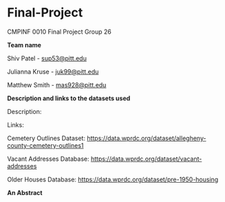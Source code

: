 # Final-Project
CMPINF 0010 Final Project Group 26

**Team name**

Shiv Patel - sup53@pitt.edu

Julianna Kruse - juk99@pitt.edu

Matthew Smith - mas928@pitt.edu

**Description and links to the datasets used**

Description:

Links:

Cemetery Outlines Dataset:  https://data.wprdc.org/dataset/allegheny-county-cemetery-outlines1

Vacant Addresses Database: https://data.wprdc.org/dataset/vacant-addresses

Older Houses Database: https://data.wprdc.org/dataset/pre-1950-housing

**An Abstract**
